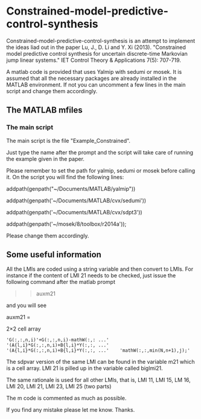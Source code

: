 # Constrained-model-predictive-control-synthesis

Constrained-model-predictive-control-synthesis is an attempt to implement the ideas liad out in the paper Lu, J., D. Li and Y. Xi (2013). "Constrained model predictive control synthesis for uncertain discrete-time Markovian jump linear systems." IET Control Theory & Applications 7(5): 707-719.

A matlab code is provided that uses Yalmip with sedumi or mosek. It is assumed that all the necessary packages are already installed in the MATLAB environment. If not you can uncomment a few lines in the main script and change them accordingly.


## The MATLAB mfiles

### The main script

The main script is the file "Example_Constrained".

Just type the name after the prompt and the script will take care of running the example given in the paper.

Please remember to set the path for yalmip, sedumi or mosek before calling it. On the script you will find the following lines:

addpath(genpath("~/Documents/MATLAB/yalmip"))

addpath(genpath('~/Documents/MATLAB/cvx/sedumi'))

addpath(genpath('~/Documents/MATLAB/cvx/sdpt3'))

addpath(genpath('~/mosek/8/toolbox/r2014a'));

Please change them accordingly.

## Some useful information

All the LMIs are coded using a string variable and then convert to LMIs.  For instance if the content of LMI 21 needs to be checked, just issue the following command after the matlab prompt

>> auxm21

and you will see

auxm21 =

  2×2 cell array

    'G(:,:,n,i)'+G(:,:,n,i)-mathW(:,: ...'    '(A{l,i}*G(:,:,n,i)+B{l,i}*Y(:,:, ...'
    '(A{l,i}*G(:,:,n,i)+B{l,i}*Y(:,:, ...'    'mathW(:,:,min(N,n+1),j);'          

The sdpvar version of the same LMI can be found in the variable m21 which is a cell array. LMI 21 is pilled up in the variable called biglmi21.

The same rationale is used for all other LMIs, that is, LMI 11, LMI 15, LM 16, LMI 20, LMI 21, LMI 23, LMI 25 (two parts)

The m code is commented as much as possible.

If you find any mistake please let me know.  Thanks.
